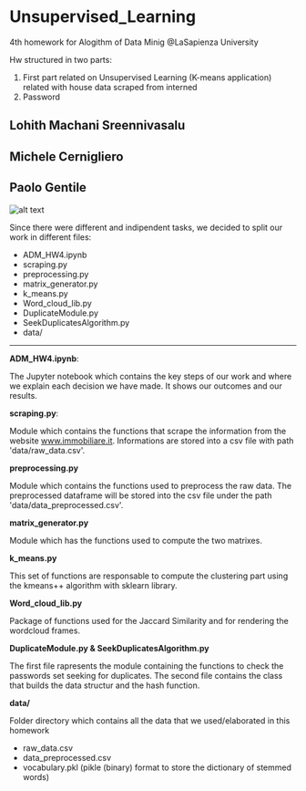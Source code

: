 # Unsupervised_Learning

4th homework for Alogithm of Data Minig @LaSapienza University

Hw structured in two parts:
1) First part related on Unsupervised Learning (K-means application) related with house data scraped from interned
2) Password  

##  Lohith Machani Sreennivasalu
##  Michele Cernigliero
##  Paolo Gentile



![alt text](https://1sd06y38jhbh1xhqve6fqmc1-wpengine.netdna-ssl.com/wp-content/uploads/2017/02/fallingwater-1440x640.jpg)


Since there were different and indipendent tasks, we decided to split our work in different files:

* ADM_HW4.ipynb 
* scraping.py
* preprocessing.py
* matrix_generator.py
* k_means.py
* Word_cloud_lib.py
* DuplicateModule.py
* SeekDuplicatesAlgorithm.py
* data/

***

**ADM_HW4.ipynb**:

The Jupyter notebook which contains the key steps of our work and where we explain each decision we have made. It shows our outcomes and our results.

**scraping.py**:

Module which contains the functions that scrape the information from the website www.immobiliare.it. Informations are stored into a csv file with path 'data/raw_data.csv'.

**preprocessing.py**

Module which contains the functions used to preprocess the raw data. The preprocessed dataframe will be stored into the csv file under the path 'data/data_preprocessed.csv'.


**matrix_generator.py**

Module which has the functions used to compute the two matrixes.

**k_means.py**

This set of functions are responsable to compute the clustering part using the kmeans++ algorithm with sklearn library.

**Word_cloud_lib.py**

Package of functions used for the Jaccard Similarity and for rendering the wordcloud frames.

**DuplicateModule.py & SeekDuplicatesAlgorithm.py**

The first file rapresents the module containing the functions to check the passwords set seeking for duplicates. The second file contains the class that builds the data structur and the hash function.

**data/**

Folder directory which contains all the data that we used/elaborated in this homework

- raw_data.csv 
- data_preprocessed.csv
- vocabulary.pkl (pikle (binary) format to store the dictionary of stemmed words)
	
